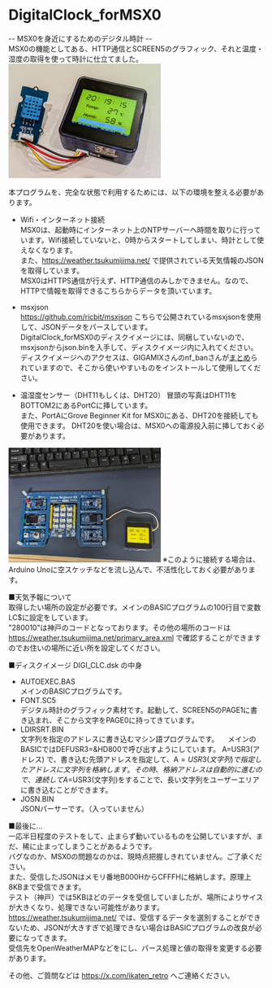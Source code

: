 # DigitalClock_forMSX0
-- MSX0を身近にするためのデジタル時計 --  
MSX0の機能としてある、HTTP通信とSCREEN5のグラフィック、それと温度・湿度の取得を使って時計に仕立てました。  
<img src="https://github.com/IKATEN-X/DigitalClock_forMSX0/blob/main/image.jpg?raw=true" width="300">  
  
本プログラムを、完全な状態で利用するためには、以下の環境を整える必要があります。    
* Wifi・インターネット接続  
MSX0は、起動時にインターネット上のNTPサーバーへ時間を取りに行っています。Wifi接続していないと、0時からスタートしてしまい、時計として使えなくなります。  
また、https://weather.tsukumijima.net/ で提供されている天気情報のJSONを取得しています。  
MSX0はHTTPS通信が行えず、HTTP通信のみしかできません。なので、HTTPで情報を取得できるこちらからデータを頂いています。  
  
* msxjson  
https://github.com/ricbit/msxjson こちらで公開されているmsxjsonを使用して、JSONデータをパースしています。  
DigitalClock_forMSX0のディスクイメージには、同梱していないので、msxjsonからjson.binを入手して、ディスクイメージ内に入れてください。  
ディスクイメージへのアクセスは、GIGAMIXさんのnf_banさんが<a href="https://gigamix.hatenablog.com/entry/devmsx/floppydiskimage-tools">まとめ</a>られていますので、そこから使いやすいものをインストールして使用してください。  

* 温湿度センサー（DHT11もしくは、DHT20）
冒頭の写真はDHT11をBOTTOM2にあるPortCに挿しています。  
また、PortAにGrove Beginner Kit for MSX0にある、DHT20を接続しても使用できます。
DHT20を使い場合は、MSX0への電源投入前に挿しておく必要があります。  
<img src="https://github.com/IKATEN-X/DigitalClock_forMSX0/blob/main/image2.jpg?raw=true" width="300">  
※このように接続する場合は、Arduino Unoに空スケッチなどを流し込んで、不活性化しておく必要があります。  
<br>
  
■天気予報について  
取得したい場所の設定が必要です。メインのBASICプログラムの100行目で変数LC$に設定をしています。   
"280010"は神戸のコードとなっております。その他の場所のコードは https://weather.tsukumijima.net/primary_area.xml で確認することができますのでお住いの場所に近い所を設定してください。  

■ディスクイメージ DIGI_CLC.dsk の中身  
* AUTOEXEC.BAS  
  メインのBASICプログラムです。
* FONT.SC5  
  デジタル時計のグラフィック素材です。起動して、SCREEN5のPAGE1に書き込まれ、そこから文字をPAGE0に持ってきています。
* LDIRSRT.BIN  
  文字列を指定のアドレスに書き込むマシン語プログラムです。
　メインのBASICではDEFUSR3=&HD800で呼び出すようにしています。
  A=USR3(アドレス) で、書き込む先頭アドレスを指定して、A$=USR3(文字列) で指定したアドレスに文字列を格納します。その時、格納アドレスは自動的に進むので、連続してA$=USR3(文字列)をすることで、長い文字列をユーザーエリアに書き込むことができます。
* JOSN.BIN  
 JSONパーサーです。（入っていません）

■最後に...  
一応半日程度のテストをして、止まらず動いているものを公開していますが、まだ、稀に止まってしまうことがあるようです。  
バグなのか、MSX0の問題なのかは、現時点把握しきれていません。ご了承ください。  
また、受信したJSONはメモリ番地B000HからCFFFHに格納します。原理上8KBまで受信できます。  
テスト（神戸）では5KBほどのデータを受信していましたが、場所によりサイスが大きくなり、処理できない可能性があります。  
https://weather.tsukumijima.net/ では、受信するデータを選別することができないため、JSONが大きすぎで処理できない場合はBASICプログラムの改良が必要になってきます。  
受信先をOpenWeatherMAPなどをにし、パース処理と値の取得を変更する必要があります。  
  
その他、ご質問などは https://x.com/ikaten_retro へご連絡ください。
